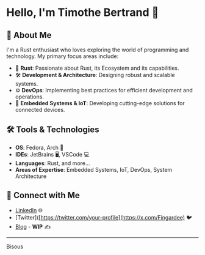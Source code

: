 # Hello, I'm Timothe Bertrand 👋

## 🌟 About Me

I'm a Rust enthusiast who loves exploring the world of programming and technology. My primary focus areas include:

- 🦀 **Rust**: Passionate about Rust, its Ecosystem and its capabilities.
- 🛠️ **Development & Architecture**: Designing robust and scalable systems.
- ⚙️ **DevOps**: Implementing best practices for efficient development and operations.
- 🔧 **Embedded Systems & IoT**: Developing cutting-edge solutions for connected devices.

## 🛠️ Tools & Technologies

- **OS**: Fedora, Arch 🐧
- **IDEs**: JetBrains 🖥️, VSCode 💻
- **Languages**: Rust, and more...
- **Areas of Expertise**: Embedded Systems, IoT, DevOps, System Architecture

## 🔗 Connect with Me

- [LinkedIn](https://www.linkedin.com/in/timothé-bertrand-🦀-1a178b200/) 🌐
- [Twitter]([https://twitter.com/your-profile](https://x.com/Fingardee) 🐦
- [Blog](https://blog.fingarde.fr) - **WIP** ✍️
---

Bisous
